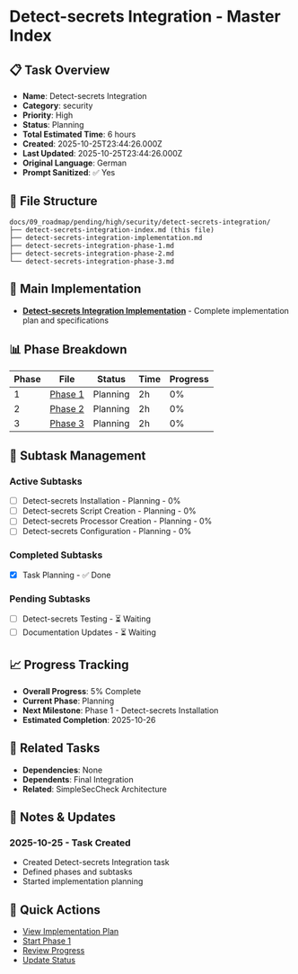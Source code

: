 # Detect-secrets Integration - Master Index

## 📋 Task Overview
- **Name**: Detect-secrets Integration
- **Category**: security
- **Priority**: High
- **Status**: Planning
- **Total Estimated Time**: 6 hours
- **Created**: 2025-10-25T23:44:26.000Z
- **Last Updated**: 2025-10-25T23:44:26.000Z
- **Original Language**: German
- **Prompt Sanitized**: ✅ Yes

## 📁 File Structure
```
docs/09_roadmap/pending/high/security/detect-secrets-integration/
├── detect-secrets-integration-index.md (this file)
├── detect-secrets-integration-implementation.md
├── detect-secrets-integration-phase-1.md
├── detect-secrets-integration-phase-2.md
└── detect-secrets-integration-phase-3.md
```

## 🎯 Main Implementation
- **[Detect-secrets Integration Implementation](./detect-secrets-integration-implementation.md)** - Complete implementation plan and specifications

## 📊 Phase Breakdown
| Phase | File | Status | Time | Progress |
|-------|------|--------|------|----------|
| 1 | [Phase 1](./detect-secrets-integration-phase-1.md) | Planning | 2h | 0% |
| 2 | [Phase 2](./detect-secrets-integration-phase-2.md) | Planning | 2h | 0% |
| 3 | [Phase 3](./detect-secrets-integration-phase-3.md) | Planning | 2h | 0% |

## 🔄 Subtask Management
### Active Subtasks
- [ ] Detect-secrets Installation - Planning - 0%
- [ ] Detect-secrets Script Creation - Planning - 0%
- [ ] Detect-secrets Processor Creation - Planning - 0%
- [ ] Detect-secrets Configuration - Planning - 0%

### Completed Subtasks
- [x] Task Planning - ✅ Done

### Pending Subtasks
- [ ] Detect-secrets Testing - ⏳ Waiting
- [ ] Documentation Updates - ⏳ Waiting

## 📈 Progress Tracking
- **Overall Progress**: 5% Complete
- **Current Phase**: Planning
- **Next Milestone**: Phase 1 - Detect-secrets Installation
- **Estimated Completion**: 2025-10-26

## 🔗 Related Tasks
- **Dependencies**: None
- **Dependents**: Final Integration
- **Related**: SimpleSecCheck Architecture

## 📝 Notes & Updates
### 2025-10-25 - Task Created
- Created Detect-secrets Integration task
- Defined phases and subtasks
- Started implementation planning

## 🚀 Quick Actions
- [View Implementation Plan](./detect-secrets-integration-implementation.md)
- [Start Phase 1](./detect-secrets-integration-phase-1.md)
- [Review Progress](#progress-tracking)
- [Update Status](#notes--updates)
